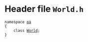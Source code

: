 # Header file `World.h`<a id="World.h"></a>

<pre><code class="language-cpp">namespace <a href='doc_Rect.md#Rect.h'>pa</a>
{
    class <a href='doc_World.md#World.h'>World</a>;
}</code></pre>
